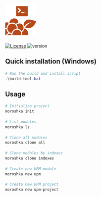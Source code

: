 # <img alt="logo" height="100" src="moroshka-cli.png"/>

[![License](https://img.shields.io/badge/license-MIT-orange.svg)](https://github.com/moroshka-game/moroshka-cli/blob/main/LICENSE.md)
![version](https://img.shields.io/badge/version-0.9.0-orange)

## Quick installation (Windows)

```powershell
# Run the build and install script
.\build-tool.bat
```

## Usage

```bash
# Initialize project
moroshka init

# List modules
moroshka ls

# Clone all modules
moroshka clone all

# Clone modules by indexes
moroshka clone indexes

# Create new UPM module
moroshka new upm

# Create new UPM project
moroshka new upm-project
```
